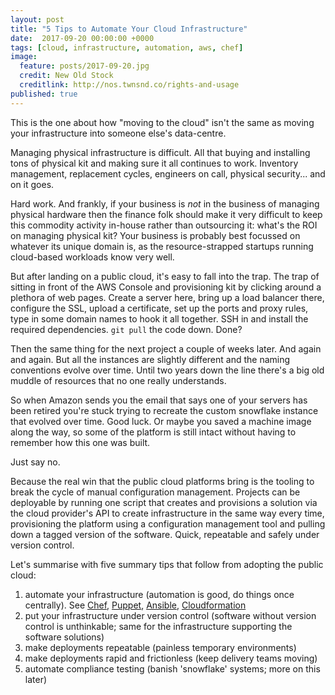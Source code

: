 ```yaml
---
layout: post
title: "5 Tips to Automate Your Cloud Infrastructure"
date:  2017-09-20 00:00:00 +0000
tags: [cloud, infrastructure, automation, aws, chef]
image:
  feature: posts/2017-09-20.jpg
  credit: New Old Stock
  creditlink: http://nos.twnsnd.co/rights-and-usage
published: true
---
```

This is the one about how "moving to the cloud" isn't
the same as moving your infrastructure into someone
else's data-centre.

Managing physical infrastructure is difficult.
All that buying and installing tons of physical
kit and making sure it all continues to work.
Inventory management, replacement cycles,
engineers on call, physical security... and on
it goes.

Hard work. And frankly, if your business is *not*
in the business of managing physical hardware
then the finance folk should make it very difficult
to keep this commodity activity in-house rather than
outsourcing it: what's the ROI on managing physical kit?
Your business is probably best focussed
on whatever its unique domain is, as the resource-strapped
startups running cloud-based workloads know very well.

But after landing on a public cloud, it's easy to fall into
the trap. The trap of sitting in front of the AWS Console
and provisioning kit by clicking around a plethora of web pages.
Create a server here, bring up a load balancer there, configure
the SSL, upload a certificate, set up the ports and proxy rules,
type in some domain names to hook it all together. SSH in
and install the required dependencies. `git pull` the code down. Done?

Then the same thing for the next project a couple of weeks
later. And again and again. But all the instances are
slightly different and the naming conventions evolve over time.
Until two years down the line there's a big old muddle of
resources that no one really understands.

So when Amazon sends you the email that says one of your servers has
been retired you're stuck trying to recreate the custom
snowflake instance that evolved over time. Good luck. Or maybe
you saved a machine image along the way, so some of the platform is
still intact without having to remember how this one was built.

Just say no.

Because the real win that the public cloud platforms bring is the tooling
to break the cycle of manual configuration management. Projects can be
deployable by running one script that creates and provisions
a solution via the cloud provider's API to create infrastructure
in the same way every time, provisioning the platform
using a configuration management tool and pulling down
a tagged version of the software. Quick, repeatable and safely
under version control.

Let's summarise with five summary tips that follow from adopting the public cloud:
1. automate your infrastructure (automation is good, do things once centrally).
See [Chef](https://chef.io/), [Puppet](https://puppet.com), [Ansible](https://www.ansible.com/), [Cloudformation](https://aws.amazon.com/cloudformation/)
1. put your infrastructure under version control (software without version control is unthinkable; same for the infrastructure supporting the software solutions)
1. make deployments repeatable (painless temporary environments)
1. make deployments rapid and frictionless (keep delivery teams moving)
1. automate compliance testing (banish 'snowflake' systems; more on this later)
